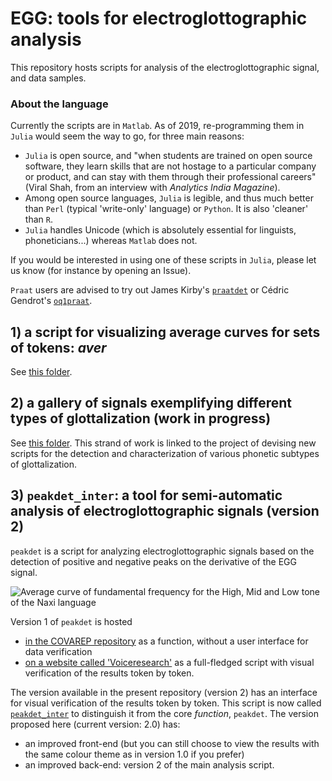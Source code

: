 EGG: tools for electroglottographic analysis
=============

This repository hosts scripts for analysis of the electroglottographic signal, and data samples. 

### About the language

Currently the scripts are in `Matlab`. As of 2019, re-programming them in `Julia` would seem the way to go, for three main reasons: 
* `Julia` is open source, and "when students are trained on open source software, they learn skills that are not hostage to a particular company or product, and can stay with them through their professional careers" (Viral Shah, from an interview with _Analytics India Magazine_).
* Among open source languages, `Julia` is legible, and thus much better than `Perl` (typical 'write-only' language) or `Python`. It is also 'cleaner' than `R`.
* `Julia` handles Unicode (which is absolutely essential for linguists, phoneticians...) whereas `Matlab` does not. 

If you would be interested in using one of these scripts in `Julia`, please let us know (for instance by opening an Issue).

`Praat` users are advised to try out James Kirby's [`praatdet`](https://github.com/kirbyj/praatdet) or Cédric Gendrot's [`oq1praat`](http://voiceresearch.free.fr/egg/#downloads).

## 1) a script for visualizing average curves for sets of tokens: *aver*
See [this folder](https://github.com/alexis-michaud/egg/tree/master/aver). 

## 2) a gallery of signals exemplifying different types of glottalization (work in progress)
See [this folder](gallery). This strand of work is linked to the project of devising new scripts for the detection and characterization of various phonetic subtypes of glottalization.

## 3) `peakdet_inter`: a tool for semi-automatic analysis of electroglottographic signals (version 2)

`peakdet` is a script for analyzing electroglottographic signals based on the detection of positive and negative peaks on the derivative of the EGG signal. 

<img src="http://voiceresearch.free.fr/egg/images/peaks.png" alt="Average curve of fundamental frequency for the High, Mid and Low tone of the Naxi language">

Version 1 of `peakdet` is hosted 
- [in the COVAREP repository](https://github.com/covarep/covarep/tree/master/glottalsource/egg) as a function, without a user interface for data verification
- [on a website called 'Voiceresearch'](http://voiceresearch.free.fr/egg/softwares.htm#peakdet) as a full-fledged script with visual verification of the results token by token.

The version available in the present repository (version 2) has an interface for visual verification of the results token by token. This script is now called [`peakdet_inter`](peakdet_inter) to distinguish it from the core _function_, `peakdet`. The version proposed here (current version: 2.0) has: 
- an improved front-end (but you can still choose to view the results with the same colour theme as in version 1.0 if you prefer)
- an improved back-end: version 2 of the main analysis script.
